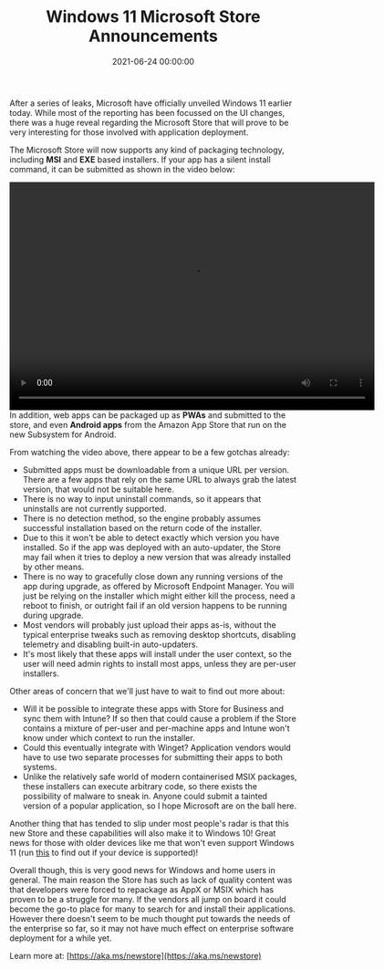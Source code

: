 ﻿---
title: 'Windows 11 Microsoft Store Announcements'
slug: windows-11-microsoft-store-announcements
date: '2021-06-24 00:00:00'
layout: single
classes: wide
categories:
  - Windows
tags:
  - Windows 11
---

After a series of leaks, Microsoft have officially unveiled Windows 11 earlier today. While most of the reporting has been focussed on the UI changes, there was a huge reveal regarding the Microsoft Store that will prove to be very interesting for those involved with application deployment.

<!--More-->

The Microsoft Store will now supports any kind of packaging technology, including **MSI** and **EXE** based installers. If your app has a silent install command, it can be submitted as shown in the video below:

<video src="https://wus-streaming-video-rt-microsoft-com.akamaized.net/9f8013e5-5255-4d13-94c8-65aea12d86ff/4f2f7345-9a63-46cb-b9c6-e029e6cc_2250.mp4" width="640" height="400" controls preload></video><br>
In addition, web apps can be packaged up as **PWAs** and submitted to the store, and even **Android apps** from the Amazon App Store that run on the new Subsystem for Android.

From watching the video above, there appear to be a few gotchas already:

- Submitted apps must be downloadable from a unique URL per version. There are a few apps that rely on the same URL to always grab the latest version, that would not be suitable here.
- There is no way to input uninstall commands, so it appears that uninstalls are not currently supported.
- There is no detection method, so the engine probably assumes successful installation based on the return code of the installer.
- Due to this it won't be able to detect exactly which version you have installed. So if the app was deployed with an auto-updater, the Store may fail when it tries to deploy a new version that was already installed by other means.
- There is no way to gracefully close down any running versions of the app during upgrade, as offered by Microsoft Endpoint Manager. You will just be relying on the installer which might either kill the process, need a reboot to finish, or outright fail if an old version happens to be running during upgrade.
- Most vendors will probably just upload their apps as-is, without the typical enterprise tweaks such as removing desktop shortcuts, disabling telemetry and disabling built-in auto-updaters.
- It's most likely that these apps will install under the user context, so the user will need admin rights to install most apps, unless they are per-user installers.

Other areas of concern that we'll just have to wait to find out more about:

- Will it be possible to integrate these apps with Store for Business and sync them with Intune? If so then that could cause a problem if the Store contains a mixture of per-user and per-machine apps and Intune won't know under which context to run the installer.
- Could this eventually integrate with Winget? Application vendors would have to use two separate processes for submitting their apps to both systems.
- Unlike the relatively safe world of modern containerised MSIX packages, these installers can execute arbitrary code, so there exists the possibility of malware to sneak in. Anyone could submit a tainted version of a popular application, so I hope Microsoft are on the ball here.

Another thing that has tended to slip under most people's radar is that this new Store and these capabilities will also make it to Windows 10! Great news for those with older devices like me that won't even support Windows 11 (run [this](https://aka.ms/GetPCHealthCheckApp) to find out if your device is supported)!

Overall though, this is very good news for Windows and home users in general. The main reason the Store has such as lack of quality content was that developers were forced to repackage as AppX or MSIX which has proven to be a struggle for many. If the vendors all jump on board it could become the go-to place for many to search for and install their applications. However there doesn't seem to be much thought put towards the needs of the enterprise so far, so it may not have much effect on enterprise software deployment for a while yet.

Learn more at: [https://aka.ms/newstore](https://aka.ms/newstore)